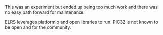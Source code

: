 This was an experiment but ended up being too much work and there was no easy path forward for maintenance. 

ELRS leverages platformio and open libraries to run. PIC32 is not known to be open and for the community.
